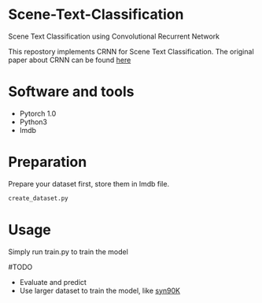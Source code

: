 # Scene-Text-Classification
Scene Text Classification using Convolutional Recurrent Network

This repostory implements CRNN for Scene Text Classification. The original paper about CRNN can be found [here](http://arxiv.org/abs/1507.05717)

# Software and tools
* Pytorch 1.0
* Python3
* lmdb

# Preparation
Prepare your dataset first, store them in lmdb file.
```bash
create_dataset.py
```


# Usage
Simply run train.py to train the model

#TODO
* Evaluate and predict
* Use larger dataset to train the model, like [syn90K](https://www.robots.ox.ac.uk/~vgg/data/text/)

